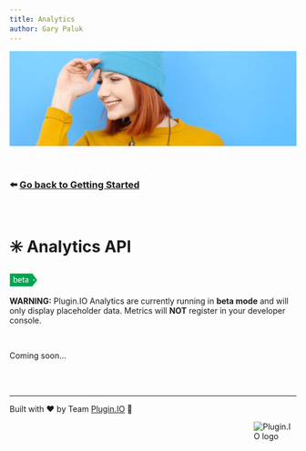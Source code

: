 ```yaml
---
title: Analytics
author: Gary Paluk
---
```


![A Plugin.IO branded banner that shows a young woman in front of a vivid blue background.](https://raw.githubusercontent.com/pluginio/static-content/main/lang/en/docs/v1/images/header_banner.jpg)

<br />

### ⬅️ [Go back to Getting Started](./getting-started.md)

<br />

# ✳️ Analytics API

<img alt="This feature is in beta" src="https://raw.githubusercontent.com/pluginio/static-content/main/lang/en/docs/v1/images/beta-icon.png" height="23"> 

**WARNING:** Plugin.IO Analytics are currently running in **beta mode** and will only display placeholder data. Metrics will **NOT** register in your developer console.

<br />

Coming soon...

<br />
<br />

---
Built with ❤️ by Team [Plugin.IO](https://github.com/orgs/pluginio/teams/plugin-io-team/members) 🚀

<Image style="float:right" alt="Plugin.IO logo" src="https://raw.githubusercontent.com/pluginio/static-content/main/lang/en/docs/v1/images/logo.png" height="75px" width="75px" />
